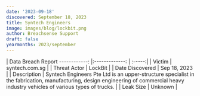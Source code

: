 ```yaml
---
date: '2023-09-18'
discovered: September 18, 2023
title: Syntech Engineers
image: images/blog/lockbit.png
author: Breachsense Support
draft: false
yearmonths: 2023/september
---
```



| Data Breach Report
------------:     |:-------------:    | :-----:|
| Victim      | syntech.com.sg      | 
| Threat Actor      | LockBit      | 
| Date Discovered      | Sep 18, 2023      | 
| Description      | Syntech Engineers Pte Ltd is an upper-structure specialist in the fabrication, manufacturing, design engineering of commercial heavy industry vehicles of various types of trucks.      | 
| Leak Size      | Unknown      | 

